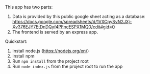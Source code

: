 This app has two parts:

1. Data is provided by this public google sheet acting as a database: https://docs.google.com/spreadsheets/d/1VXCpySvN2JXj-Xv376EJY7EtDnDQyf4PFneESPX1MQ0/edit#gid=0
2. The frontend is served by an express app. 


Quickstart:

1. Install node.js (https://nodejs.org/en/)
2. Install npm
3. Run `npm install` from the project root
4. Run `node index.js` from the project root to run the app


